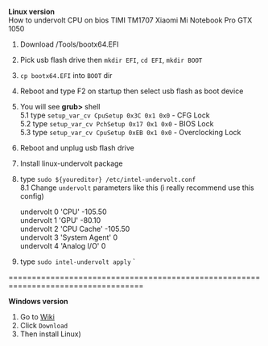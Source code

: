 **Linux version**  
How to undervolt CPU on bios TIMI TM1707 Xiaomi Mi Notebook Pro GTX 1050  
  
1. Download /Tools/bootx64.EFI  
2. Pick usb flash drive then `mkdir EFI`, `cd EFI`, `mkdir BOOT`  
3. `cp bootx64.EFI` into `BOOT` dir  
4. Reboot and type F2 on startup then select usb flash as boot device  
5. You will see **grub>** shell  
	5.1 type `setup_var_cv CpuSetup 0x3C 0x1 0x0` - CFG Lock  
        5.2 type `setup_var_cv PchSetup 0x17 0x1 0x0` - BIOS Lock  
        5.3 type `setup_var_cv CpuSetup 0xEB 0x1 0x0` - Overclocking Lock  
6. Reboot and unplug usb flash drive  
7. Install linux-undervolt package  
8. type `sudo ${youreditor} /etc/intel-undervolt.conf`  
	8.1 Change `undervolt` parameters like this (i really recommend use this config)  
  
	undervolt 0 'CPU' -105.50  
	undervolt 1 'GPU' -80.10  
	undervolt 2 'CPU Cache' -105.50  
	undervolt 3 'System Agent' 0  
	undervolt 4 'Analog I/O' 0  
9. type `sudo intel-undervolt apply`  `
  
  
  
  
===================================================================================  
  
  
  
  
**Windows version**  
  
1. Go to [Wiki](https://wiki.archlinux.org/title/installation_guide)  
2. Click `Download`  
3. Then install Linux)  
